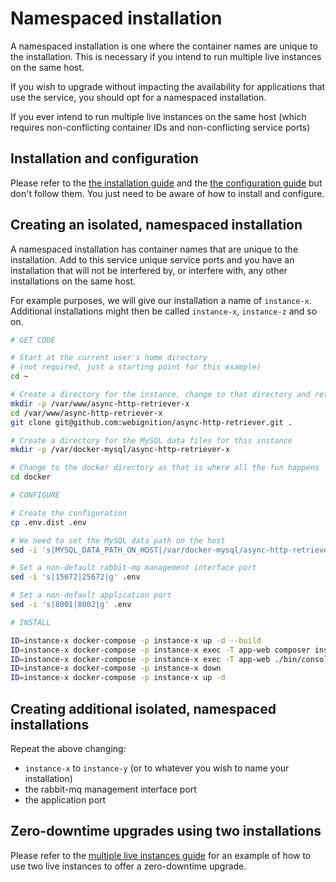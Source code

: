 # Namespaced installation

A namespaced installation is one where the container names are unique to the installation. This is necessary
if you intend to run multiple live instances on the same host.

If you wish to upgrade without impacting the availability for applications that use the service, you should
opt for a namespaced installation.

If you ever intend to run multiple live instances on the same host (which requires non-conflicting container IDs and
non-conflicting service ports)

## Installation and configuration

Please refer to the [the installation guide](/docs/simple-installation.md) and the [the configuration guide](/docs/configuration.md)
but don't follow them. You just need to be aware of how to install and configure.

## Creating an isolated, namespaced installation

A namespaced installation has container names that are unique to the installation. Add to this service unique
service ports and you have an installation that will not be interfered by, or interfere with, any other
installations on the same host.

For example purposes, we will give our installation a name of `instance-x`. Additional installations might then
be called `instance-x`, `instance-z` and so on.

```bash
# GET CODE

# Start at the current user's home directory
# (not required, just a starting point for this example)
cd ~

# Create a directory for the instance, change to that directory and retrieve the code
mkdir -p /var/www/async-http-retriever-x
cd /var/www/async-http-retriever-x
git clone git@github.com:webignition/async-http-retriever.git .

# Create a directory for the MySQL data files for this instance
mkdir -p /var/docker-mysql/async-http-retriever-x

# Change to the docker directory as that is where all the fun happens
cd docker

# CONFIGURE

# Create the configuration
cp .env.dist .env

# We need to set the MySQL data path on the host
sed -i 's|MYSQL_DATA_PATH_ON_HOST|/var/docker-mysql/async-http-retriever-x|g' .env

# Set a non-default rabbit-mq management interface port
sed -i 's|15672|25672|g' .env

# Set a non-default application port
sed -i 's|8001|8002|g' .env

# INSTALL

ID=instance-x docker-compose -p instance-x up -d --build
ID=instance-x docker-compose -p instance-x exec -T app-web composer install
ID=instance-x docker-compose -p instance-x exec -T app-web ./bin/console doctrine:migrations:migrate --no-interaction
ID=instance-x docker-compose -p instance-x down
ID=instance-x docker-compose -p instance-x up -d
```

## Creating additional isolated, namespaced installations

Repeat the above changing:

- `instance-x` to `instance-y` (or to whatever you wish to name your installation)
- the rabbit-mq management interface port
- the application port

## Zero-downtime upgrades using two installations

Please refer to the [multiple live instances guide](/docs/multiple-live-instances.md) for an example
of how to use two live instances to offer a zero-downtime upgrade.
